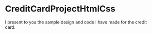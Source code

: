 # CreditCardProjectHtmlCss
I present to you the sample design and code I have made for the credit card.
